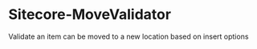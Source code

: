 Sitecore-MoveValidator
======================

Validate an item can be moved to a new location based on insert options